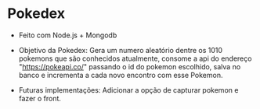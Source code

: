 # Pokedex

- Feito com Node.js + Mongodb

- Objetivo da Pokedex: Gera um numero aleatório dentre os 1010 pokemons que são conhecidos atualmente, consome a api do endereço "https://pokeapi.co/" passando o id do pokemon escolhido, salva no banco e incrementa a cada novo encontro com esse Pokemon.

- Futuras implementações: Adicionar a opção de capturar pokemon e fazer o front.
